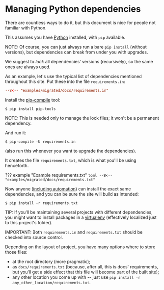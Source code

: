 # Managing Python dependencies

There are countless ways to do it, but this document is nice for people not familiar with Python.

This assumes you have [Python][] installed, with `pip` available.

NOTE: Of course, you can just always run a bare `pip install` (without versions), but dependencies can break from under you with upgrades.

We suggest to *lock* all dependencies' versions (recursively), so the same ones are always used.

As an example, let's use the typical list of dependencies mentioned throughout this site.
Put these into the file `requirements.in`:

```toml
--8<-- "examples/migrated/docs/requirements.in"
```

Install the [pip-compile][] tool:

```console
$ pip install pip-tools
```

NOTE: This is needed only to manage the lock files; it won't be a permanent dependency.

And run it:

```
$ pip-compile -U requirements.in
```

(also run this whenever you want to upgrade the dependencies).

It creates the file `requirements.txt`, which is what you'll be using henceforth.

??? example "Example requirements.txt"
    ```toml
    --8<-- "examples/migrated/docs/requirements.txt"
    ```

Now anyone ([including automation](ci.md)) can install the exact same dependencies, and you can be sure the site will build as intended:

```console
$ pip install -r requirements.txt
```

TIP: If you'll be maintaining several projects with different dependencies, you might want to install packages in a [virtualenv][] (effectively localized just to this project's folder).

IMPORTANT: Both `requirements.in` and `requirements.txt` should be checked into source control.

Depending on the layout of project, you have many options where to store those files:

* at the root directory (more pragmatic);
* as `docs/requirements.txt` (because, after all, this is docs' requirements, but you'll get a side effect that this file will become part of the built site);
* any other location you come up with -- just use `pip install -r any_other_location/requirements.txt`.

[python]: https://www.python.org/
[pip-compile]: https://github.com/jazzband/pip-tools#example-usage-for-pip-compile
[virtualenv]: https://packaging.python.org/guides/installing-using-pip-and-virtual-environments/#creating-a-virtual-environment
